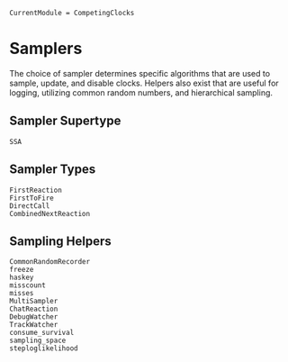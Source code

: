 ```@meta
CurrentModule = CompetingClocks
```

# Samplers

The choice of sampler determines specific algorithms that are used to sample, update, and disable clocks. Helpers also exist that are useful for logging, utilizing common random numbers, and hierarchical sampling.

## Sampler Supertype

```@docs
SSA
```

## Sampler Types

```@docs
FirstReaction
FirstToFire
DirectCall
CombinedNextReaction
```

## Sampling Helpers

```@docs
CommonRandomRecorder
freeze
haskey
misscount
misses
MultiSampler
ChatReaction
DebugWatcher
TrackWatcher
consume_survival
sampling_space
steploglikelihood
```
